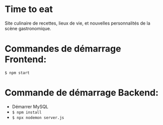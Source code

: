 # Time to eat 

Site culinaire de recettes, lieux de vie, et nouvelles personnalités de la scène gastronomique.

# Commandes de démarrage Frontend:

`$ npm start`

# Commande de démarrage Backend:

- Démarrer MySQL
- `$ npm install` 
- `$ npx nodemon server.js `

